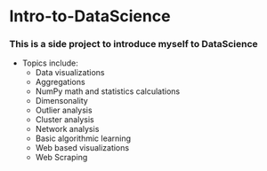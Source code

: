 # Intro-to-DataScience
### This is a side project to introduce myself to DataScience
* Topics include:
  * Data visualizations 
  * Aggregations
  * NumPy math and statistics calculations
  * Dimensonality
  * Outlier analysis
  * Cluster analysis
  * Network analysis
  * Basic algorithmic learning
  * Web based visualizations
  * Web Scraping
